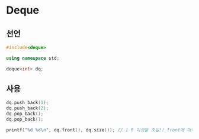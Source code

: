 # Deque

## 선언

```c++
#include<deque>

using namespace std;

deque<int> dq;
```

## 사용

```c++
dq.push_back(1);
dq.push_back(2);
dq.pop_back();
dq.pop_back();

printf("%d %d\n", dq.front(), dq.size()); // 1 0 이것을 조심!! front에 아직 남아있음
```
